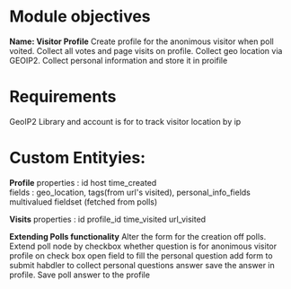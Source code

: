 # Module objectives 
**Name: Visitor Profile**
Create profile for the anonimous visitor when poll voited. Collect all votes and page visits on profile. Collect geo location via GEOIP2. Collect personal information and store it in proifile


# Requirements

GeoIP2 Library and account is for to track visitor location by ip

# Custom Entityies:

**Profile**
properties :  id host time_created  
fields : geo_location, tags(from url's visited), personal_info_fields multivalued fieldset (fetched from polls)

**Visits**
properties : id profile_id time_visited url_visited

**Extending Polls functionality**
Alter the form for the creation off polls. Extend poll node by checkbox whether question is for anonimous visitor profile 
on check box open field to fill the personal question add form to submit habdler to collect personal questions answer
save the answer in profile. Save poll answer to the  profile


    


